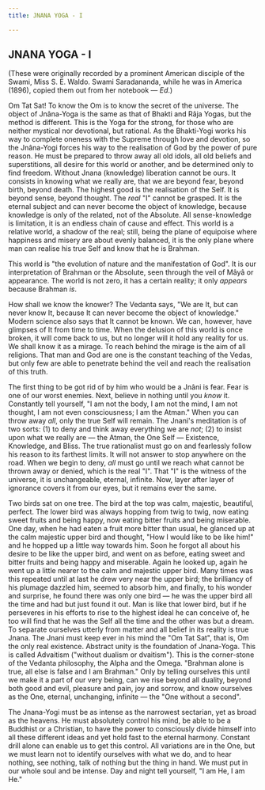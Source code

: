 ```yaml
---
title: JNANA YOGA - I

---
```





  

## JNANA YOGA - I

(These were originally recorded by a prominent American disciple of the
Swami, Miss S. E. Waldo. Swami Saradananda, while he was in America
(1896), copied them out from her notebook — *Ed*.)

Om Tat Sat! To know the Om is to know the secret of the universe. The
object of Jnâna-Yoga is the same as that of Bhakti and Râja Yogas, but
the method is different. This is the Yoga for the strong, for those who
are neither mystical nor devotional, but rational. As the Bhakti-Yogi
works his way to complete oneness with the Supreme through love and
devotion, so the Jnâna-Yogi forces his way to the realisation of God by
the power of pure reason. He must be prepared to throw away all old
idols, all old beliefs and superstitions, all desire for this world or
another, and be determined only to find freedom. Without Jnana
(knowledge) liberation cannot be ours. It consists in knowing what we
really are, that we are beyond fear, beyond birth, beyond death. The
highest good is the realisation of the Self. It is beyond sense, beyond
thought. The *real* "I" cannot be grasped. It is the eternal subject and
can never become the object of knowledge, because knowledge is only of
the related, not of the Absolute. All sense-knowledge is limitation, it
is an endless chain of cause and effect. This world is a relative world,
a shadow of the real; still, being the plane of equipoise where
happiness and misery are about evenly balanced, it is the only plane
where man can realise his true Self and know that he is Brahman.

This world is "the evolution of nature and the manifestation of God". It
is our interpretation of Brahman or the Absolute, seen through the veil
of Mâyâ or appearance. The world is not zero, it has a certain reality;
it only *appears* because Brahman *is*.

How shall we know the knower? The Vedanta says, "We are It, but can
never know It, because It can never become the object of knowledge."
Modern science also says that It cannot be known. We can, however, have
glimpses of It from time to time. When the delusion of this world is
once broken, it will come back to us, but no longer will it hold any
reality for us. We shall know it as a mirage. To reach behind the mirage
is the aim of all religions. That man and God are one is the constant
teaching of the Vedas, but only few are able to penetrate behind the
veil and reach the realisation of this truth.

The first thing to be got rid of by him who would be a Jnâni is fear.
Fear is one of our worst enemies. Next, believe in nothing until you
*know* it. Constantly tell yourself, "I am not the body, I am not the
mind, I am not thought, I am not even consciousness; I am the Atman."
When you can throw away *all*, only the true Self will remain. The
Jnani's meditation is of two sorts: (1) to deny and think away
everything we are *not*; (2) to insist upon what we really are — the
Atman, the One Self — Existence, Knowledge, and Bliss. The true
rationalist must go on and fearlessly follow his reason to its farthest
limits. It will not answer to stop anywhere on the road. When we begin
to deny, *all* must go until we reach what cannot be thrown away or
denied, which is the real "I". That "I" is the witness of the universe,
it is unchangeable, eternal, infinite. Now, layer after layer of
ignorance covers it from our eyes, but it remains ever the same.

Two birds sat on one tree. The bird at the top was calm, majestic,
beautiful, perfect. The lower bird was always hopping from twig to twig,
now eating sweet fruits and being happy, now eating bitter fruits and
being miserable. One day, when he had eaten a fruit more bitter than
usual, he glanced up at the calm majestic upper bird and thought, "How I
would like to be like him!" and he hopped up a little way towards him.
Soon he forgot all about his desire to be like the upper bird, and went
on as before, eating sweet and bitter fruits and being happy and
miserable. Again he looked up, again he went up a little nearer to the
calm and majestic upper bird. Many times was this repeated until at last
he drew very near the upper bird; the brilliancy of his plumage dazzled
him, seemed to absorb him, and finally, to his wonder and surprise, he
found there was only one bird — he was the upper bird all the time and
had but just found it out. Man is like that lower bird, but if he
perseveres in his efforts to rise to the highest ideal he can conceive
of, he too will find that he was the Self all the time and the other was
but a dream. To separate ourselves utterly from matter and all belief in
its reality is true Jnana. The Jnani must keep ever in his mind the "Om
Tat Sat", that is, Om the only real existence. Abstract unity is the
foundation of Jnana-Yoga. This is called Advaitism ("without dualism or
dvaitism"). This is the corner-stone of the Vedanta philosophy, the
Alpha and the Omega. "Brahman alone is true, all else is false and I am
Brahman." Only by telling ourselves this until we make it a part of our
very being, can we rise beyond all duality, beyond both good and evil,
pleasure and pain, joy and sorrow, and know ourselves as the One,
eternal, unchanging, infinite — the "One without a second".

The Jnana-Yogi must be as intense as the narrowest sectarian, yet as
broad as the heavens. He must absolutely control his mind, be able to be
a Buddhist or a Christian, to have the power to consciously divide
himself into all these different ideas and yet hold fast to the eternal
harmony. Constant drill alone can enable us to get this control. All
variations are in the One, but we must learn not to identify ourselves
with what we do, and to hear nothing, see nothing, talk of nothing but
the thing in hand. We must put in our whole soul and be intense. Day and
night tell yourself, "I am He, I am He."



